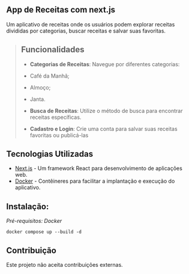 ## App de Receitas com next.js

Um aplicativo de receitas onde os usuários podem explorar receitas divididas por categorias, buscar receitas e salvar suas favoritas.

>## Funcionalidades
>
> - **Categorias de Receitas**: Navegue por diferentes categorias:
>  - Café da Manhã;
>  - Almoço;
>  - Janta.
>
> - **Busca de Receitas**: Utilize o método de busca para encontrar receitas específicas.
>
> - **Cadastro e Login**: Crie uma conta para salvar suas receitas favoritas ou publicá-las

## Tecnologias Utilizadas

- [Next.js](https://nextjs.org/) - Um framework React para desenvolvimento de aplicações web.
- [Docker](https://www.docker.com/) - Contêineres para facilitar a implantação e execução do aplicativo.

## Instalação:
_Pré-requisitos: Docker_

```
docker compose up --build -d
```

## Contribuição

Este projeto não aceita contribuições externas.
